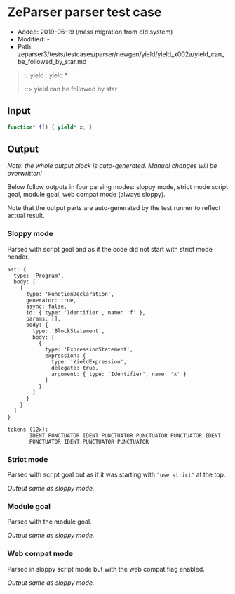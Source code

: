 # ZeParser parser test case

- Added: 2019-06-19 (mass migration from old system)
- Modified: -
- Path: zeparser3/tests/testcases/parser/newgen/yield/yield_x002a/yield_can_be_followed_by_star.md

> :: yield : yield *
>
> ::> yield can be followed by star

## Input

`````js
function* f() { yield* x; }
`````

## Output

_Note: the whole output block is auto-generated. Manual changes will be overwritten!_

Below follow outputs in four parsing modes: sloppy mode, strict mode script goal, module goal, web compat mode (always sloppy).

Note that the output parts are auto-generated by the test runner to reflect actual result.

### Sloppy mode

Parsed with script goal and as if the code did not start with strict mode header.

`````
ast: {
  type: 'Program',
  body: [
    {
      type: 'FunctionDeclaration',
      generator: true,
      async: false,
      id: { type: 'Identifier', name: 'f' },
      params: [],
      body: {
        type: 'BlockStatement',
        body: [
          {
            type: 'ExpressionStatement',
            expression: {
              type: 'YieldExpression',
              delegate: true,
              argument: { type: 'Identifier', name: 'x' }
            }
          }
        ]
      }
    }
  ]
}

tokens (12x):
       IDENT PUNCTUATOR IDENT PUNCTUATOR PUNCTUATOR PUNCTUATOR IDENT
       PUNCTUATOR IDENT PUNCTUATOR PUNCTUATOR
`````

### Strict mode

Parsed with script goal but as if it was starting with `"use strict"` at the top.

_Output same as sloppy mode._

### Module goal

Parsed with the module goal.

_Output same as sloppy mode._

### Web compat mode

Parsed in sloppy script mode but with the web compat flag enabled.

_Output same as sloppy mode._
